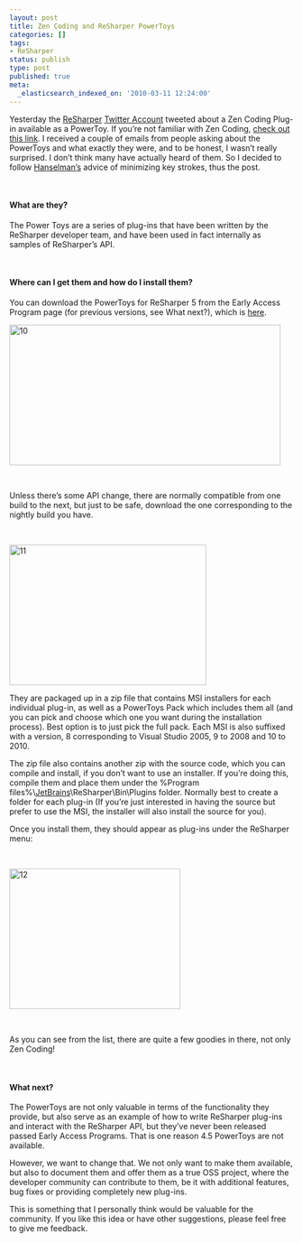 ```yaml
---
layout: post
title: Zen Coding and ReSharper PowerToys
categories: []
tags:
- ReSharper
status: publish
type: post
published: true
meta:
  _elasticsearch_indexed_on: '2010-03-11 12:24:00'
---
```

<p>Yesterday the <a href="http://www.jetbrains.com/resharper">ReSharper</a>&nbsp;<a href="http://twitter.com/resharper">Twitter Account</a> tweeted about a Zen Coding Plug-in available as a PowerToy. If you’re not familiar with Zen Coding, <a href="http://vimeo.com/7405114">check out this link</a>. I received a couple of emails from people asking about the PowerToys and what exactly they were, and to be honest, I wasn’t really surprised. I don’t think many have actually heard of them. So I decided to follow <a href="http://www.hanselman.com/">Hanselman’s</a> advice of minimizing key strokes, thus the post.</p> <p>&nbsp;</p> <h4>What are they?</h4> <p>The Power Toys are a series of plug-ins that have been written by the ReSharper developer team, and have been used in fact internally as samples of ReSharper’s API.</p> <p>&nbsp;</p> <h4>Where can I get them and how do I install them?</h4> <p>You can download the PowerToys for ReSharper 5 from the Early Access Program page (for previous versions, see What next?), which is <a href="http://www.jetbrains.net/confluence/display/ReSharper/ReSharper+5.0+Nightly+Builds">here</a>.</p> <p><a href="http://hhariri.files.wordpress.com/2010/11/105.png"><img style="border-bottom:0;border-left:0;display:inline;border-top:0;border-right:0;" title="10" border="0" alt="10" src="http://hhariri.files.wordpress.com/2010/11/10_thumb3.png" width="481" height="249"></a> </p> <p>&nbsp;</p> <p>Unless there’s some API change, there are normally compatible from one build to the next, but just to be safe, download the one corresponding to the nightly build you have.</p> <p>&nbsp;</p> <p><a href="http://hhariri.files.wordpress.com/2010/11/1110.png"><img style="border-bottom:0;border-left:0;display:inline;border-top:0;border-right:0;" title="11" border="0" alt="11" src="http://hhariri.files.wordpress.com/2010/11/11_thumb3.png" width="349" height="249"></a> </p> <p>They are packaged up in a zip file that contains MSI installers for each individual plug-in, as well as a PowerToys Pack which includes them all (and you can pick and choose which one you want during the installation process). Best option is to just pick the full pack. Each MSI is also suffixed with a version, 8 corresponding to Visual Studio 2005, 9 to 2008 and 10 to 2010.</p> <p>The zip file also contains another zip with the source code, which you can compile and install, if you don’t want to use an installer. If you’re doing this, compile them and place them under the %Program files%\<a href="http://www.jetbrains.com">JetBrains</a>\ReSharper\Bin\Plugins folder. Normally best to create a folder for each plug-in (If you’re just interested in having the source but prefer to use the MSI, the installer will also install the source for you).</p> <p>Once you install them, they should appear as plug-ins under the ReSharper menu:</p> <p>&nbsp;</p> <p><a href="http://hhariri.files.wordpress.com/2010/11/127.png"><img style="border-bottom:0;border-left:0;display:inline;border-top:0;border-right:0;" title="12" border="0" alt="12" src="http://hhariri.files.wordpress.com/2010/11/12_thumb3.png" width="303" height="249"></a> </p> <p>&nbsp;</p> <p>As you can see from the list, there are quite a few goodies in there, not only Zen Coding!</p> <p>&nbsp;</p> <h4>What next? </h4> <p>The PowerToys are not only valuable in terms of the functionality they provide, but also serve as an example of how to write ReSharper plug-ins and interact with the ReSharper API, but they’ve never been released passed Early Access Programs. That is one reason 4.5 PowerToys are not available.</p> <p>However, we want to change that. We not only want to make them available, but also to document them and offer them as a true OSS project, where the developer community can contribute to them, be it with additional features, bug fixes or providing completely new plug-ins.</p> <p>This is something that I personally think would be valuable for the community. If you like this idea or have other suggestions, please feel free to give me feedback.</p>
